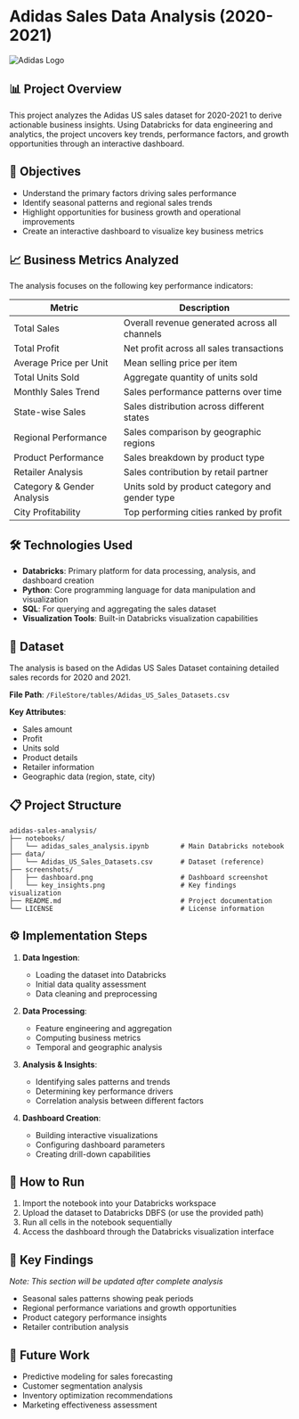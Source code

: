 # Adidas Sales Data Analysis (2020-2021)

![Adidas Logo](https://upload.wikimedia.org/wikipedia/commons/2/20/Adidas_Logo.svg)

## 📊 Project Overview

This project analyzes the Adidas US sales dataset for 2020-2021 to derive actionable business insights. Using Databricks for data engineering and analytics, the project uncovers key trends, performance factors, and growth opportunities through an interactive dashboard.

## 🎯 Objectives

- Understand the primary factors driving sales performance
- Identify seasonal patterns and regional sales trends
- Highlight opportunities for business growth and operational improvements
- Create an interactive dashboard to visualize key business metrics

## 📈 Business Metrics Analyzed

The analysis focuses on the following key performance indicators:

| Metric | Description |
|--------|-------------|
| Total Sales | Overall revenue generated across all channels |
| Total Profit | Net profit across all sales transactions |
| Average Price per Unit | Mean selling price per item |
| Total Units Sold | Aggregate quantity of units sold |
| Monthly Sales Trend | Sales performance patterns over time |
| State-wise Sales | Sales distribution across different states |
| Regional Performance | Sales comparison by geographic regions |
| Product Performance | Sales breakdown by product type |
| Retailer Analysis | Sales contribution by retail partner |
| Category & Gender Analysis | Units sold by product category and gender type |
| City Profitability | Top performing cities ranked by profit |

## 🛠️ Technologies Used

- **Databricks**: Primary platform for data processing, analysis, and dashboard creation
- **Python**: Core programming language for data manipulation and visualization
- **SQL**: For querying and aggregating the sales dataset
- **Visualization Tools**: Built-in Databricks visualization capabilities

## 📁 Dataset

The analysis is based on the Adidas US Sales Dataset containing detailed sales records for 2020 and 2021.

**File Path**: `/FileStore/tables/Adidas_US_Sales_Datasets.csv`

**Key Attributes**:
- Sales amount
- Profit
- Units sold
- Product details
- Retailer information
- Geographic data (region, state, city)

## 📋 Project Structure

```
adidas-sales-analysis/
├── notebooks/
│   └── adidas_sales_analysis.ipynb        # Main Databricks notebook
├── data/
│   └── Adidas_US_Sales_Datasets.csv       # Dataset (reference)
├── screenshots/
│   ├── dashboard.png                      # Dashboard screenshot
│   └── key_insights.png                   # Key findings visualization
├── README.md                              # Project documentation
└── LICENSE                                # License information
```

## ⚙️ Implementation Steps

1. **Data Ingestion**: 
   - Loading the dataset into Databricks
   - Initial data quality assessment
   - Data cleaning and preprocessing

2. **Data Processing**:
   - Feature engineering and aggregation
   - Computing business metrics
   - Temporal and geographic analysis

3. **Analysis & Insights**:
   - Identifying sales patterns and trends
   - Determining key performance drivers
   - Correlation analysis between different factors

4. **Dashboard Creation**:
   - Building interactive visualizations
   - Configuring dashboard parameters
   - Creating drill-down capabilities

## 🚀 How to Run

1. Import the notebook into your Databricks workspace
2. Upload the dataset to Databricks DBFS (or use the provided path)
3. Run all cells in the notebook sequentially
4. Access the dashboard through the Databricks visualization interface

## 📝 Key Findings

*Note: This section will be updated after complete analysis*

- Seasonal sales patterns showing peak periods
- Regional performance variations and growth opportunities
- Product category performance insights
- Retailer contribution analysis

## 🔮 Future Work

- Predictive modeling for sales forecasting
- Customer segmentation analysis
- Inventory optimization recommendations
- Marketing effectiveness assessment
